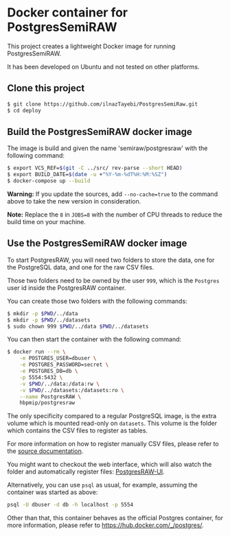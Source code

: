 # Docker container for PostgresSemiRAW

This project creates a lightweight Docker image for running PostgresSemiRAW.

It has been developed on Ubuntu and not tested on other platforms.

## Clone this project

```sh
$ git clone https://github.com/ilnazTayebi/PostgresSemiRaw.git
$ cd deploy
```

## Build the PostgresSemiRAW docker image

The image is build and given the name 'semiraw/postgresraw' with the following command:

```sh
$ export VCS_REF=$(git -C ../src/ rev-parse --short HEAD)
$ export BUILD_DATE=$(date -u +"%Y-%m-%dT%H:%M:%SZ")
$ docker-compose up --build
```

**Warning:** If you update the sources, add `--no-cache=true` to the command above to take the new version in consideration.

**Note:** Replace the `8` in `JOBS=8` with the number of CPU threads to reduce the build time on your machine.

## Use the PostgresSemiRAW docker image

To start PostgresRAW, you will need two folders to store the data, one for the PostgreSQL data, and one for the raw CSV files.

Those two folders need to be owned by the user `999`, which is the `Postgres` user id inside the PostgresRAW container.

You can create those two folders with the following commands:

```sh
$ mkdir -p $PWD/../data
$ mkdir -p $PWD/../datasets
$ sudo chown 999 $PWD/../data $PWD/../datasets
```

You can then start the container with the following command:

```sh
$ docker run --rm \
    -e POSTGRES_USER=dbuser \
    -e POSTGRES_PASSWORD=secret \
    -e POSTGRES_DB=db \
    -p 5554:5432 \
    -v $PWD/../data:/data:rw \
    -v $PWD/../datasets:/datasets:ro \
    --name PostgresRAW \
    hbpmip/postgresraw
```

The only specificity compared to a regular PostgreSQL image, is the extra volume which is mounted read-only on `datasets`. This volume is the folder which contains the CSV files to register as tables.

For more information on how to register manually CSV files, please refer to the [source documentation](https://github.com/HBPMedical/PostgresRAW).

You might want to checkout the web interface, which will also watch the folder and automatically register files: [PostgresRAW-UI](https://github.com/HBPMedical/PostgresRAW-UI-docker).

Alternatively, you can use `psql` as usual, for example, assuming the container was started as above:

```sh
psql -U dbuser -d db -h localhost -p 5554
```

Other than that, this container behaves as the official Postgres container, for more
information, please refer to https://hub.docker.com/_/postgres/. 
